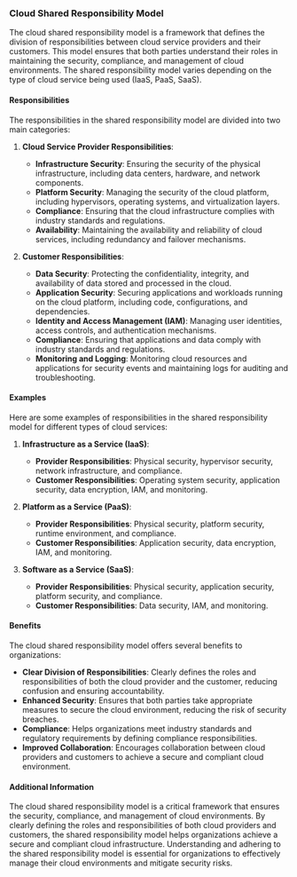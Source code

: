 
### Cloud Shared Responsibility Model

The cloud shared responsibility model is a framework that defines the division of responsibilities between cloud service providers and their customers. This model ensures that both parties understand their roles in maintaining the security, compliance, and management of cloud environments. The shared responsibility model varies depending on the type of cloud service being used (IaaS, PaaS, SaaS).

#### Responsibilities

The responsibilities in the shared responsibility model are divided into two main categories:

1. **Cloud Service Provider Responsibilities**:
   - **Infrastructure Security**: Ensuring the security of the physical infrastructure, including data centers, hardware, and network components.
   - **Platform Security**: Managing the security of the cloud platform, including hypervisors, operating systems, and virtualization layers.
   - **Compliance**: Ensuring that the cloud infrastructure complies with industry standards and regulations.
   - **Availability**: Maintaining the availability and reliability of cloud services, including redundancy and failover mechanisms.

2. **Customer Responsibilities**:
   - **Data Security**: Protecting the confidentiality, integrity, and availability of data stored and processed in the cloud.
   - **Application Security**: Securing applications and workloads running on the cloud platform, including code, configurations, and dependencies.
   - **Identity and Access Management (IAM)**: Managing user identities, access controls, and authentication mechanisms.
   - **Compliance**: Ensuring that applications and data comply with industry standards and regulations.
   - **Monitoring and Logging**: Monitoring cloud resources and applications for security events and maintaining logs for auditing and troubleshooting.

#### Examples

Here are some examples of responsibilities in the shared responsibility model for different types of cloud services:

1. **Infrastructure as a Service (IaaS)**:
   - **Provider Responsibilities**: Physical security, hypervisor security, network infrastructure, and compliance.
   - **Customer Responsibilities**: Operating system security, application security, data encryption, IAM, and monitoring.

2. **Platform as a Service (PaaS)**:
   - **Provider Responsibilities**: Physical security, platform security, runtime environment, and compliance.
   - **Customer Responsibilities**: Application security, data encryption, IAM, and monitoring.

3. **Software as a Service (SaaS)**:
   - **Provider Responsibilities**: Physical security, application security, platform security, and compliance.
   - **Customer Responsibilities**: Data security, IAM, and monitoring.

#### Benefits

The cloud shared responsibility model offers several benefits to organizations:

- **Clear Division of Responsibilities**: Clearly defines the roles and responsibilities of both the cloud provider and the customer, reducing confusion and ensuring accountability.
- **Enhanced Security**: Ensures that both parties take appropriate measures to secure the cloud environment, reducing the risk of security breaches.
- **Compliance**: Helps organizations meet industry standards and regulatory requirements by defining compliance responsibilities.
- **Improved Collaboration**: Encourages collaboration between cloud providers and customers to achieve a secure and compliant cloud environment.

#### Additional Information

The cloud shared responsibility model is a critical framework that ensures the security, compliance, and management of cloud environments. By clearly defining the roles and responsibilities of both cloud providers and customers, the shared responsibility model helps organizations achieve a secure and compliant cloud infrastructure. Understanding and adhering to the shared responsibility model is essential for organizations to effectively manage their cloud environments and mitigate security risks.
